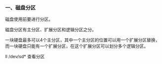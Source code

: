 ### 一、磁盘分区

 磁盘使用前要进行分区。

磁盘分区有主分区、扩展分区和逻辑分区之分。

一块硬盘最多可以4个主分区，其中一个主分区的位置可以用一个扩展分区替换，而一块硬盘只能有一个扩展分区，在这个扩展分区可以划分多个逻辑分区。

ll /dev/sd*  查看分区

